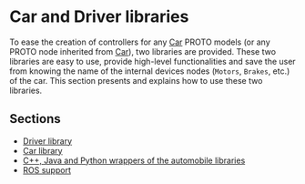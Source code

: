 # Car and Driver libraries

To ease the creation of controllers for any [Car](car.md) PROTO models (or any PROTO node inherited from [Car](car.md)), two libraries are provided.
These two libraries are easy to use, provide high-level functionalities and save the user from knowing the name of the internal devices nodes (`Motors`, `Brakes`, etc.) of the car.
This section presents and explains how to use these two libraries.

## Sections

- [Driver library](driver-library.md)
- [Car library](car-library.md)
- [C++, Java and Python wrappers of the automobile libraries](cpp-java-and-python-wrappers-of-the-automobile-libraries.md)
- [ROS support](ros-support.md)
